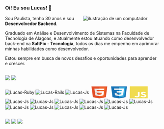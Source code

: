 ### Oi! Eu sou <strong>Lucas</strong>! 👋
<div>
<img src="https://raw.githubusercontent.com/MicaelliMedeiros/micaellimedeiros/master/image/computer-illustration.png" alt="ilustração de um computador" min-width="400px" max-width="250px" width="250px" align="right">

 <p align="left"> 
   Sou Paulista, tenho 30 anos e sou <strong>Desenvolvedor Backend</strong>.
   
   Graduado em Análise e Desenvolvimento de Sistemas na Faculdade de Tecnologia de Alagoas, e atualmente estou atuando como desenvolvedor back-end na <strong>SaltFix - Tecnologia</strong>, todos os dias me empenho em aprimorar minhas habilidades como desenvolvedor.
   
   Estou sempre em busca de novos desafios e oportunidades para aprender e crescer.
  <h2 align="left">
 </p>
</div>

<div>
 <img loading="lazy" height="180em" src="https://github-readme-stats.vercel.app/api?username=Lucas-SilvaGit&show_icons=true&theme=dark&include_all_commits=true&count_private=true"/>
 
 <img height="180em" src="https://github-readme-stats.vercel.app/api/top-langs/?username=Lucas-SilvaGit&layout=compact&langs_count=7&theme=dark"/>
</div> 

<div style="display: inline-block"><br>
  <img align="center" alt="Lucas-Ruby" height="40" width="60" src="https://cdn.jsdelivr.net/gh/devicons/devicon/icons/ruby/ruby-original.svg">
  <img align="center" alt="Lucas-Rails" height="40" width="60" src="https://cdn.jsdelivr.net/gh/devicons/devicon/icons/rails/rails-original-wordmark.svg">
  <img align="center" alt="Lucas-Js" height="40" width="60" src="https://cdn.jsdelivr.net/gh/devicons/devicon/icons/nodejs/nodejs-original.svg">
  <img align="center" alt="Lucas-HTML" height="40" width="60" src="https://raw.githubusercontent.com/devicons/devicon/master/icons/html5/html5-original.svg">
  <img align="center" alt="Lucas-CSS" height="40" width="60" src="https://raw.githubusercontent.com/devicons/devicon/master/icons/css3/css3-original.svg">
  <img align="center" alt="Lucas-Js" height="40" width="60" src="https://raw.githubusercontent.com/devicons/devicon/master/icons/javascript/javascript-plain.svg">
  <img align="center" alt="Lucas-Js" height="40" width="60" src="https://cdn.jsdelivr.net/gh/devicons/devicon/icons/react/react-original.svg">
  <img align="center" alt="Lucas-Js" height="40" width="60" src="https://cdn.jsdelivr.net/gh/devicons/devicon/icons/postgresql/postgresql-original.svg">
  <img align="center" alt="Lucas-Js" height="40" width="60" src="https://cdn.jsdelivr.net/gh/devicons/devicon/icons/mysql/mysql-original.svg">
  <img align="center" alt="Lucas-Js" height="40" width="60" src="https://cdn.jsdelivr.net/gh/devicons/devicon/icons/rspec/rspec-original.svg">
  <img align="center" alt="Lucas-Js" height="40" width="60" src="https://cdn.jsdelivr.net/gh/devicons/devicon/icons/bootstrap/bootstrap-original.svg">
  <img align="center" alt="Lucas-Js" height="40" width="60" src="https://cdn.jsdelivr.net/gh/devicons/devicon/icons/docker/docker-plain.svg">  
  <img align="center" alt="Lucas-Js" height="40" width="60" src="https://cdn.jsdelivr.net/gh/devicons/devicon@latest/icons/tailwindcss/tailwindcss-original.svg" />
  <img align="center" alt="Lucas-Js" height="40" width="60" src="https://cdn.jsdelivr.net/gh/devicons/devicon@latest/icons/nestjs/nestjs-original.svg" />
  <img align="center" alt="Lucas-Js" height="40" width="60" src="https://cdn.jsdelivr.net/gh/devicons/devicon@latest/icons/amazonwebservices/amazonwebservices-plain-wordmark.svg" />
  <img align="center" alt="Lucas-Js" height="40" width="60" src="https://cdn.jsdelivr.net/gh/devicons/devicon@latest/icons/redis/redis-original.svg" />
  <img align="center" alt="Lucas-Js" height="40" width="60" src="https://cdn.jsdelivr.net/gh/devicons/devicon@latest/icons/swagger/swagger-original.svg" />
  
 
</div>

##

<div>
  <a href="https://www.linkedin.com/in/lucas-silva-423239120" target="_blank"><img src="https://img.shields.io/badge/-LinkedIn-%230077B5?style=for-the-badge&logo=linkedin&logoColor=white" target="_blank"></a> 
  <a href = "mailto:lucasnba2324@gmail.com"><img src="https://img.shields.io/badge/-Gmail-%23333?style=for-the-badge&logo=gmail&logoColor=white" target="_blank"></a>
  <a href="https://instagram.com/lucas23_ofc" target="_blank"><img src="https://img.shields.io/badge/-Instagram-%23E4405F?style=for-the-badge&logo=instagram&logoColor=white" target="_blank"></a>
</div>
